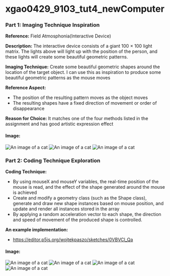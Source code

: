 # xgao0429_9103_tut4_newComputer
### Part 1: Imaging Technique Inspiration
**Reference:** Field Atmosphonia(Interactive Device)

**Description:** The interactive device consists of a giant 100 × 100 light matrix. The lights above will light up with the position of the person, and these lights will create some beautiful geometric patterns.

**Imaging Technique:** Create some beautiful geometric shapes around the location of the target object. I can use this as inspiration to produce some beautiful geometric patterns as the mouse moves

**Reference Aspect:**
- The position of the resulting pattern moves as the object moves
- The resulting shapes have a fixed direction of movement or order of disappearance

**Reason for Choice:** It matches one of the four methods listed in the assignment and has good artistic expression effect
#### Image:
![An image of a cat](assets/part1_1.jpg)
![An image of a cat](assets/part1_2.JPG)
![An image of a cat](assets/part1_3.png)
### Part 2: Coding Technique Exploration
**Coding Technique:**
- By using mouseX and mouseY variables, the real-time position of the mouse is read, and the effect of the shape generated around the mouse is achieved
- Create and modify a geometry class (such as the Shape class), generate and draw new shape instances based on mouse position, and update and render all instances stored in the array
- By applying a random acceleration vector to each shape, the direction and speed of movement of the produced shape is controlled.

**An example implementation:**
- https://editor.p5js.org/wojtekpaszo/sketches/0VBVCl_Qa
#### Image:
![An image of a cat](assets/part2_1.png)
![An image of a cat](assets/part2_2.png)
![An image of a cat](assets/part2_3.png)
![An image of a cat](assets/part2_4.png)